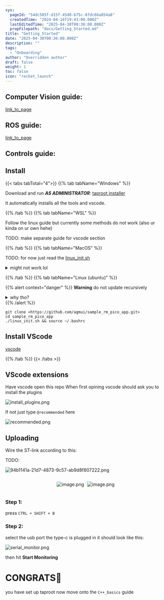 ```yaml
---
sys:
  pageId: "54dc585f-d15f-45d0-b75c-8fdc66a854a8"
  createdTime: "2024-04-16T19:43:00.000Z"
  lastEditedTime: "2025-04-30T00:36:00.000Z"
  propFilepath: "docs/Getting_Started.md"
title: "Getting_Started"
date: "2025-04-30T00:36:00.000Z"
description: ""
tags:
  - "Onboarding"
author: "Overridden author"
draft: false
weight: 1
toc: false
icon: "rocket_launch"
---
```


## Computer Vision guide:

[link_to_page](86d45bc0-388b-4d26-8848-44f255f73d0e)

## ROS guide:

[link_to_page](3c76c1de-ec8f-46d6-8b0a-294005edc2d5)

## Controls guide:

## Install

{{< tabs tabTotal="4">}}
{{% tab tabName="Windows" %}}

Download and run _**AS ADMINISTRATOR**_: [taproot installer](https://github.com/Thornbots/TeachingFreshies/releases/tag/1.0)

It automatically installs all the tools and vscode.

{{% /tab %}}
{{% tab tabName="WSL" %}}

Follow the linux guide but currently some methods do not work (also ur kinda on ur own hehe)

TODO: make separate guide for vscode section

{{% /tab %}}
{{% tab tabName="MacOS" %}}

TODO: for now just read the [linux_init.sh](https://github.com/agmui/sample_rm_pico_app/blob/main/linux_init.sh)

<details>
<summary>might not work lol</summary>

`brew install libusb pkg-config`

Next install: [vscode](https://code.visualstudio.com/Download)

</details>

{{% /tab %}}
{{% tab tabName="Linux (ubuntu)" %}}

{{% alert context="danger" %}}
**Warning** do not update recursively
<details>
<summary>why tho?</summary>
There are some submodules that may go on for a while (like tinyusb) and I highly
recommend you don't need to get them.
If you want to see what submodules I update just look in `linux_init.sh`
</details>
{{% /alert %}}

```shell
git clone <https://github.com/agmui/sample_rm_pico_app.git>
cd sample_rm_pico_app
./linux_init.sh && source ~/.bashrc
```

## Install VScode

[vscode](https://code.visualstudio.com/Download)

{{% /tab %}}
{{< /tabs >}}

## VScode extensions

Have vscode open this repo
When first opining vscode should ask you to install the plugins

![install_plugins.png](https://prod-files-secure.s3.us-west-2.amazonaws.com/d518164a-d88e-44d1-a4ee-3adb3bd8bce0/89bd30f0-1825-4e77-867b-0a41ce370880/install_plugins.png?X-Amz-Algorithm=AWS4-HMAC-SHA256&X-Amz-Content-Sha256=UNSIGNED-PAYLOAD&X-Amz-Credential=ASIAZI2LB466QDJYYLX6%2F20250716%2Fus-west-2%2Fs3%2Faws4_request&X-Amz-Date=20250716T210907Z&X-Amz-Expires=3600&X-Amz-Security-Token=IQoJb3JpZ2luX2VjEE0aCXVzLXdlc3QtMiJHMEUCIBUDt70FG9NQDcVohXfYiw4%2F33P5anb%2B2WPlWxtR0qpOAiEAgkfHNLYDcPo0zIq3z6LqpAH99GCZNvKf%2FvEPla74yPUq%2FwMIZhAAGgw2Mzc0MjMxODM4MDUiDPpr6lFmZ%2FTLSQGheCrcA4QPsVMdNCPHOL8DstE6%2BN0zwT%2BoUftOFvc%2BmNN95pMofEXoaOe8rMFhWoLuuvmDS16YBCfOKkX9FOJW5GWlKFbrJ7V5lURpNCGYUgr3x7pbhgLAultHu5auCATQAxbjgfCVXwVZmE93oGekkT3GluHBS21rlRy%2F%2B007dnmnsiz7aBtHFSFkBEt8swVhhgWV2tXseqLsGmbabbwAjfuJIB43Kmh9aKlEIIVhLhWat6IwIk1u9yj%2FPsa9ahAw1AnzX9qpMgBDImJJCSrKKfLE6Abtp5TV4i10YdP8YpEvBtt%2Bw181gsZEhxPmCDkGYSCtw%2FQB6cesKYgyHXJ%2F9jtcE5G7xeZQvtYcbbVg6BY0zqa7g3hIIofQFsmkS3Gmd128jUx3WRvjovkwuHE3WIzAtZl29HGS4atkJYJgnitz2eD8nZt5Qa8LF4I9SvRAdr2KP9Qmg6cTt8nwyIEOAsQGu94IWTdocG5VoGenChzsmXT19gj97io3b4PISW9jselnlUqx6%2Beb7YA8Aq4laF40y4G255XXvWXW4EWs%2F%2B9yiodlOT91tbosz5%2FkmmvdYLShO3kfhXH7W4kNZvNwJQeFgfbQByY4LTwtdmy31hN8wizwwYadkHC5npvT3E6wMP%2BW4MMGOqUBAno%2FfhBOUHBLR8GI3p85YUcTjC7i%2BkgoIJAm0Z7n4Ae%2FDLQHgOFNpLgqG5Vu0tqMws%2B3RuL4%2B0hOoxljbCWnI7WNFBPEKpGSXeykcUewyIplPa2OC%2Bm1%2F4v%2B7vZwwPYaCDBXtfn%2FhM7M8S%2Fy05YuXaHo7nqSmjqGRhJD%2BpUJXOCkBgdSwkJPXRZtNxhu7BA3uDTOGSiy6vfrytAsEXqSVcXGpgtb&X-Amz-Signature=32c69668e4b905b7dd0ddb757c6e2e8d32a050b2fac15a74d99ec638c77b5378&X-Amz-SignedHeaders=host&x-amz-checksum-mode=ENABLED&x-id=GetObject)

If not just type `@recommended` here  

![recommended.png](https://prod-files-secure.s3.us-west-2.amazonaws.com/d518164a-d88e-44d1-a4ee-3adb3bd8bce0/61e661e9-5d85-4dfc-be0d-8d2097a5e793/recommended.png?X-Amz-Algorithm=AWS4-HMAC-SHA256&X-Amz-Content-Sha256=UNSIGNED-PAYLOAD&X-Amz-Credential=ASIAZI2LB466QDJYYLX6%2F20250716%2Fus-west-2%2Fs3%2Faws4_request&X-Amz-Date=20250716T210907Z&X-Amz-Expires=3600&X-Amz-Security-Token=IQoJb3JpZ2luX2VjEE0aCXVzLXdlc3QtMiJHMEUCIBUDt70FG9NQDcVohXfYiw4%2F33P5anb%2B2WPlWxtR0qpOAiEAgkfHNLYDcPo0zIq3z6LqpAH99GCZNvKf%2FvEPla74yPUq%2FwMIZhAAGgw2Mzc0MjMxODM4MDUiDPpr6lFmZ%2FTLSQGheCrcA4QPsVMdNCPHOL8DstE6%2BN0zwT%2BoUftOFvc%2BmNN95pMofEXoaOe8rMFhWoLuuvmDS16YBCfOKkX9FOJW5GWlKFbrJ7V5lURpNCGYUgr3x7pbhgLAultHu5auCATQAxbjgfCVXwVZmE93oGekkT3GluHBS21rlRy%2F%2B007dnmnsiz7aBtHFSFkBEt8swVhhgWV2tXseqLsGmbabbwAjfuJIB43Kmh9aKlEIIVhLhWat6IwIk1u9yj%2FPsa9ahAw1AnzX9qpMgBDImJJCSrKKfLE6Abtp5TV4i10YdP8YpEvBtt%2Bw181gsZEhxPmCDkGYSCtw%2FQB6cesKYgyHXJ%2F9jtcE5G7xeZQvtYcbbVg6BY0zqa7g3hIIofQFsmkS3Gmd128jUx3WRvjovkwuHE3WIzAtZl29HGS4atkJYJgnitz2eD8nZt5Qa8LF4I9SvRAdr2KP9Qmg6cTt8nwyIEOAsQGu94IWTdocG5VoGenChzsmXT19gj97io3b4PISW9jselnlUqx6%2Beb7YA8Aq4laF40y4G255XXvWXW4EWs%2F%2B9yiodlOT91tbosz5%2FkmmvdYLShO3kfhXH7W4kNZvNwJQeFgfbQByY4LTwtdmy31hN8wizwwYadkHC5npvT3E6wMP%2BW4MMGOqUBAno%2FfhBOUHBLR8GI3p85YUcTjC7i%2BkgoIJAm0Z7n4Ae%2FDLQHgOFNpLgqG5Vu0tqMws%2B3RuL4%2B0hOoxljbCWnI7WNFBPEKpGSXeykcUewyIplPa2OC%2Bm1%2F4v%2B7vZwwPYaCDBXtfn%2FhM7M8S%2Fy05YuXaHo7nqSmjqGRhJD%2BpUJXOCkBgdSwkJPXRZtNxhu7BA3uDTOGSiy6vfrytAsEXqSVcXGpgtb&X-Amz-Signature=eb4403f9b745d5945d1243881333740a947573abc4cd8a548bad71364f611992&X-Amz-SignedHeaders=host&x-amz-checksum-mode=ENABLED&x-id=GetObject)

## Uploading

Wire the ST-link according to this:

TODO:

![94b1141a-21d7-4873-9c57-ab9d8f807222.png](https://prod-files-secure.s3.us-west-2.amazonaws.com/d518164a-d88e-44d1-a4ee-3adb3bd8bce0/e5fad17d-ab82-4300-9f4c-505ab4b1202c/94b1141a-21d7-4873-9c57-ab9d8f807222.png?X-Amz-Algorithm=AWS4-HMAC-SHA256&X-Amz-Content-Sha256=UNSIGNED-PAYLOAD&X-Amz-Credential=ASIAZI2LB466QDJYYLX6%2F20250716%2Fus-west-2%2Fs3%2Faws4_request&X-Amz-Date=20250716T210907Z&X-Amz-Expires=3600&X-Amz-Security-Token=IQoJb3JpZ2luX2VjEE0aCXVzLXdlc3QtMiJHMEUCIBUDt70FG9NQDcVohXfYiw4%2F33P5anb%2B2WPlWxtR0qpOAiEAgkfHNLYDcPo0zIq3z6LqpAH99GCZNvKf%2FvEPla74yPUq%2FwMIZhAAGgw2Mzc0MjMxODM4MDUiDPpr6lFmZ%2FTLSQGheCrcA4QPsVMdNCPHOL8DstE6%2BN0zwT%2BoUftOFvc%2BmNN95pMofEXoaOe8rMFhWoLuuvmDS16YBCfOKkX9FOJW5GWlKFbrJ7V5lURpNCGYUgr3x7pbhgLAultHu5auCATQAxbjgfCVXwVZmE93oGekkT3GluHBS21rlRy%2F%2B007dnmnsiz7aBtHFSFkBEt8swVhhgWV2tXseqLsGmbabbwAjfuJIB43Kmh9aKlEIIVhLhWat6IwIk1u9yj%2FPsa9ahAw1AnzX9qpMgBDImJJCSrKKfLE6Abtp5TV4i10YdP8YpEvBtt%2Bw181gsZEhxPmCDkGYSCtw%2FQB6cesKYgyHXJ%2F9jtcE5G7xeZQvtYcbbVg6BY0zqa7g3hIIofQFsmkS3Gmd128jUx3WRvjovkwuHE3WIzAtZl29HGS4atkJYJgnitz2eD8nZt5Qa8LF4I9SvRAdr2KP9Qmg6cTt8nwyIEOAsQGu94IWTdocG5VoGenChzsmXT19gj97io3b4PISW9jselnlUqx6%2Beb7YA8Aq4laF40y4G255XXvWXW4EWs%2F%2B9yiodlOT91tbosz5%2FkmmvdYLShO3kfhXH7W4kNZvNwJQeFgfbQByY4LTwtdmy31hN8wizwwYadkHC5npvT3E6wMP%2BW4MMGOqUBAno%2FfhBOUHBLR8GI3p85YUcTjC7i%2BkgoIJAm0Z7n4Ae%2FDLQHgOFNpLgqG5Vu0tqMws%2B3RuL4%2B0hOoxljbCWnI7WNFBPEKpGSXeykcUewyIplPa2OC%2Bm1%2F4v%2B7vZwwPYaCDBXtfn%2FhM7M8S%2Fy05YuXaHo7nqSmjqGRhJD%2BpUJXOCkBgdSwkJPXRZtNxhu7BA3uDTOGSiy6vfrytAsEXqSVcXGpgtb&X-Amz-Signature=8205836721da4d3f147332b42e83fbe1f9c52dea5ce24597ee6fac4ace60c391&X-Amz-SignedHeaders=host&x-amz-checksum-mode=ENABLED&x-id=GetObject)

<div style="display: flex;flex-direction: row; column-gap:10px; max-width: 630px;justify-content: center;">
<div>

![image.png](https://prod-files-secure.s3.us-west-2.amazonaws.com/d518164a-d88e-44d1-a4ee-3adb3bd8bce0/210ecb78-1116-4d7b-b9b7-2292f66fa2c2/image.png?X-Amz-Algorithm=AWS4-HMAC-SHA256&X-Amz-Content-Sha256=UNSIGNED-PAYLOAD&X-Amz-Credential=ASIAZI2LB466XLES6YOS%2F20250716%2Fus-west-2%2Fs3%2Faws4_request&X-Amz-Date=20250716T210909Z&X-Amz-Expires=3600&X-Amz-Security-Token=IQoJb3JpZ2luX2VjEE0aCXVzLXdlc3QtMiJHMEUCIQDzIS5p2H%2BPfRTIh8MEo9vvcMqvSdziLrsxdFtmiNNpaQIgPFMRj2o6gRfsAlzteF2%2Bg3lpOYnYyB%2FPjZ8sbLadfwwq%2FwMIZhAAGgw2Mzc0MjMxODM4MDUiDLH%2F%2BVOhRsnZl4o36SrcA7uiP7qtxPKaCRa7ajtm9q8TJqCeMgFkpW6SQ3OijDvGM%2FxsEvKTD6YbHnvFppFP52u5LdHAQpJeNFHCPUWnqdPZMTRsJ51%2BSy%2F9RqWYKRDtE9h0rC83QrxYXtYcRBdi4%2BwLhRfbJtc0N7QI0dXRsBnfc3n95VC1dzrqgi1wrvAEprbZG%2F%2FDrs1YeAS7bAt3ml962p9y8Uwph68dlKZz1sibOSffh5raJvzr58iKLZse5In6ijK4dcgStpW%2B2OB9C%2FZxKxLc8ZeSgl5jI4U4AiaP%2BiNZEXLjyYJ1sj%2Br5%2FxK7MA3kUWHDwbGWJfZEg1%2BPyjAs4bXcBAIeU1hu9Q4OF7IoZpjw8opQrzfYh76sq5ddyaCgbKc8TMGB%2FHA8sojUsfv501MPrdCkwHGt28Lcu78N0xccVaWAlglWlvPyiqwSZc15qHuEBteonjY4oMR2h10usllIGhQDP6nKQfLpoYxm6Y%2FLEJYqd6cbcVENvW%2Bkj6pQBh9d7zrmiligMbcDp4iJ27YtZc1nAvgUiA0Q0nMZa%2BheZPrANGLUSHKIf%2Bnmhp6Mz7P0P8a90N4DmyikCsm4rHTFXrbOM48TtuSEtKS3Km%2FrYfuE%2FLUyy6FhNv%2FcGu3FM4OuHIBuHn6MPGX4MMGOqUBIZtjUJhxrUfbWcbWI5I%2B8preLdr8WI3q3nAGIVIfeT0Te2KTWq1rzRyth1eFZ%2FDO9NflGPGhyfdf9igCwnnSQKllHQHlXz0D65J54SufgAk3wLLZGIxBbMcS6jKnh1yL5YdqeotoEeP60OUyFHK79aSTEvZibHk%2FpeIZpFtCWeNq1ExKl909JY2lwCMkhgA5o1mlzX8IHS9f5QkkrjVxF3N4PgGh&X-Amz-Signature=6fc872429123f1b2c5622d56e8701ab4331d97a5a89e27b0be0f4444339631de&X-Amz-SignedHeaders=host&x-amz-checksum-mode=ENABLED&x-id=GetObject)

</div>
<div>

![image.png](https://prod-files-secure.s3.us-west-2.amazonaws.com/d518164a-d88e-44d1-a4ee-3adb3bd8bce0/33a0fd0f-8ca6-4a86-8e09-26e95ded1fff/image.png?X-Amz-Algorithm=AWS4-HMAC-SHA256&X-Amz-Content-Sha256=UNSIGNED-PAYLOAD&X-Amz-Credential=ASIAZI2LB466SGSMGMDW%2F20250716%2Fus-west-2%2Fs3%2Faws4_request&X-Amz-Date=20250716T210916Z&X-Amz-Expires=3600&X-Amz-Security-Token=IQoJb3JpZ2luX2VjEE0aCXVzLXdlc3QtMiJGMEQCIHvQHDouqwYdoOQWIId5rJxhpU93boxPArhAVcagZeyqAiBPlu%2BzwPzn5Zc4wWIAvXRqQ6gp8QAPcX1iikd7ZBBG%2FSr%2FAwhmEAAaDDYzNzQyMzE4MzgwNSIMe7qpGeonKvRcCnNCKtwDmq5iJfnp0doZ%2BvxyR0JPESJOxZFB04%2BqofGAGxi9J61GGl3bJyoheZB0leWWLwapQE8vOYznZwBRBn1qZT5cfLwmDSPlLrNwJ5V3x7gC8xgNsAHH36GdEibPKz%2FwPSjY3F2A0MAjr4DFqdvQTecBzG26gw5tvlRZwd%2Fn7a9INkgSfvUkfoUkCVxzKVm3IqLYzgkc4UhlXuds8NAbj4B1wjO%2BWB33pz1Oyp64DjYRkN99NWdeKT6Vgb9LtAH5JA%2FRxbVAHWshGpgximtjuryECK%2FoYrNohl%2FQLLDIiaV8iZq5X4Zk%2ByAxIdxu6lOPamWPBCpmSvXCY2FnZWlv7kmq6oNa8TM88QCNJfu3vsz8jl4YMwYBqjIb3VQcwj51YeQnWofNZJX6Um1BYEeHCx79X14txin%2FrFRLTvMCNvwSt5Khjv7cqJgpb4RPAZVmuvijk3SFRFYD5%2FgQnC3soho1%2BWyamX6j%2BZPoMyS0br2UaU48CI1xDlVQTZ%2Fh1pprR5drAvS0ShTNJxTlaec%2BCbMDJDg3yvuZaCaBN8seiodm5n0pI4rETSwIx%2FuabdYt4XHlgG0b1VqO%2FbEujNSyeJUIbsSNv2I%2BZn7BmSrX0d2hG%2Fz3cqal2KYt8TrAcuYw3ZfgwwY6pgHnyvYC%2FGOkwmlwmOhj%2B2ebPBq2MJ6pXsUKHg%2BmPSyEMG4h%2FfCvfuRRb3YzJZNRdtHmo1PjiNxzQkbzbSLBQlEgoIRDsTg9PW07j1tKpi8IFgHEcGWicncD%2B5l128MFMLzmQkAswKO9lZp%2FsKSv5GjmYtYJO3xPcEDM8vwKHjue%2Bp9zfxeaGO5ZtR2r4dxnCHylqZGgz0KGerJ5QYjDUU5tpxwtJueX&X-Amz-Signature=4a8e56d363d0f65ee3174dde75e5beb56d0b4093aeb9fa15d4f07b9d530d0a6b&X-Amz-SignedHeaders=host&x-amz-checksum-mode=ENABLED&x-id=GetObject)

</div>
</div>

### Step 1:

press `CTRL + SHIFT + B`

### Step 2:

select the usb port the type-c is plugged in it should look like this:

![serial_monitor.png](https://prod-files-secure.s3.us-west-2.amazonaws.com/d518164a-d88e-44d1-a4ee-3adb3bd8bce0/f03f4774-05d4-4393-b6a0-d5efb6d315ab/serial_monitor.png?X-Amz-Algorithm=AWS4-HMAC-SHA256&X-Amz-Content-Sha256=UNSIGNED-PAYLOAD&X-Amz-Credential=ASIAZI2LB466QDJYYLX6%2F20250716%2Fus-west-2%2Fs3%2Faws4_request&X-Amz-Date=20250716T210907Z&X-Amz-Expires=3600&X-Amz-Security-Token=IQoJb3JpZ2luX2VjEE0aCXVzLXdlc3QtMiJHMEUCIBUDt70FG9NQDcVohXfYiw4%2F33P5anb%2B2WPlWxtR0qpOAiEAgkfHNLYDcPo0zIq3z6LqpAH99GCZNvKf%2FvEPla74yPUq%2FwMIZhAAGgw2Mzc0MjMxODM4MDUiDPpr6lFmZ%2FTLSQGheCrcA4QPsVMdNCPHOL8DstE6%2BN0zwT%2BoUftOFvc%2BmNN95pMofEXoaOe8rMFhWoLuuvmDS16YBCfOKkX9FOJW5GWlKFbrJ7V5lURpNCGYUgr3x7pbhgLAultHu5auCATQAxbjgfCVXwVZmE93oGekkT3GluHBS21rlRy%2F%2B007dnmnsiz7aBtHFSFkBEt8swVhhgWV2tXseqLsGmbabbwAjfuJIB43Kmh9aKlEIIVhLhWat6IwIk1u9yj%2FPsa9ahAw1AnzX9qpMgBDImJJCSrKKfLE6Abtp5TV4i10YdP8YpEvBtt%2Bw181gsZEhxPmCDkGYSCtw%2FQB6cesKYgyHXJ%2F9jtcE5G7xeZQvtYcbbVg6BY0zqa7g3hIIofQFsmkS3Gmd128jUx3WRvjovkwuHE3WIzAtZl29HGS4atkJYJgnitz2eD8nZt5Qa8LF4I9SvRAdr2KP9Qmg6cTt8nwyIEOAsQGu94IWTdocG5VoGenChzsmXT19gj97io3b4PISW9jselnlUqx6%2Beb7YA8Aq4laF40y4G255XXvWXW4EWs%2F%2B9yiodlOT91tbosz5%2FkmmvdYLShO3kfhXH7W4kNZvNwJQeFgfbQByY4LTwtdmy31hN8wizwwYadkHC5npvT3E6wMP%2BW4MMGOqUBAno%2FfhBOUHBLR8GI3p85YUcTjC7i%2BkgoIJAm0Z7n4Ae%2FDLQHgOFNpLgqG5Vu0tqMws%2B3RuL4%2B0hOoxljbCWnI7WNFBPEKpGSXeykcUewyIplPa2OC%2Bm1%2F4v%2B7vZwwPYaCDBXtfn%2FhM7M8S%2Fy05YuXaHo7nqSmjqGRhJD%2BpUJXOCkBgdSwkJPXRZtNxhu7BA3uDTOGSiy6vfrytAsEXqSVcXGpgtb&X-Amz-Signature=70d146ddd4a624630951e574d3a725261658b3776aee5d2a34852e7daa38608e&X-Amz-SignedHeaders=host&x-amz-checksum-mode=ENABLED&x-id=GetObject)

then hit **Start Monitoring**

# CONGRATS🎉

you have set up taproot now move onto the `C++_basics` guide
